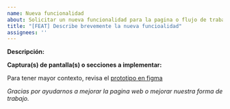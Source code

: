 ```yaml
---
name: Nueva funcionalidad
about: Solicitar un nueva funcionalidad para la pagina o flujo de trabajo
title: "[FEAT] Describe brevemente la nueva funcioalidad"
assignees: ''
---
```


**Descripción:**

**Captura(s) de pantalla(s) o secciones a implementar:**

Para tener mayor contexto, revisa el [prototipo en figma](https://www.figma.com/proto/zzUihNL30PVc7Iyj5qbBvK/Hacktion2?page-id=0%3A1&node-id=1-3&viewport=403%2C459%2C0.2&t=XRLyyJcLIoZt6VVG-1&scaling=scale-down&content-scaling=fixed)

_Gracias por ayudarnos a mejorar la pagina web o mejorar nuestra forma de trabajo._
